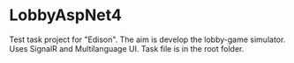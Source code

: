 # LobbyAspNet4

Test task project for "Edison".
The aim is develop the lobby-game simulator.
Uses SignalR and Multilanguage UI.
Task file is in the root folder.
